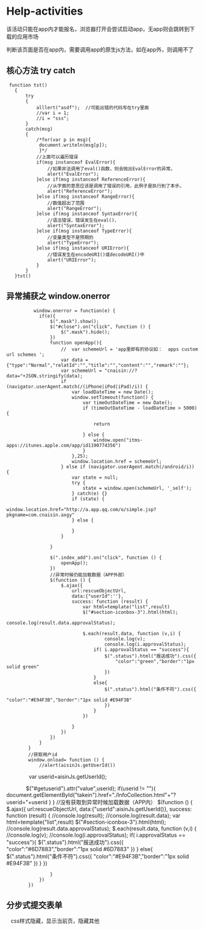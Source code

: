 # Help-activities
该活动只能在app内才能报名，浏览器打开会尝试启动app，无app则会跳转到下载的应用市场

判断该页面是否在app内，需要调用app的原生js方法，如在app外，则调用不了
## 核心方法 try catch
     function tst()
       {
           try
           { 
               alllert("asdf");  //可能出错的代码写在try里面
               //var i = 1;
               //i = "sss";
           }
           catch(msg)
           {
               /*for(var p in msg){
                document.writeln(msg[p]);
                }*/
               //上面可以遍历错误
               if(msg instanceof EvalError){
                   //如果非法调用了eval()函数，则会抛出EvalError的异常。
                   alert("EvalError");
               }else if(msg instanceof ReferenceError){
                   //从字面的意思应该是调用了错误的引用，此例子是执行到了本步。
                   alert("ReferenceError");
               }else if(msg instanceof RangeError){
                   //数值超出了范围
                   alert("RangeError");
               }else if(msg instanceof SyntaxError){
                   //语法错误，错误发生在eval()，
                   alert("SyntaxError");
               }else if(msg instanceof TypeError){
                   //变量类型不是预期的
                   alert("TypeError");
               }else if(msg instanceof URIError){
                   //错误发生在encodeURI()或decodeURI()中
                   alert("URIError");
               }
           }
       }tst()
       
       
## 异常捕获之 window.onerror
              window.onerror = function(e) {
                if(e){
                    $(".mask").show();
                    $("#close").on("click", function () {
                        $(".mask").hide();
                    })
                    function openApp(){
                        //  var schemeUrl = 'app里即有的协议如：  apps custom url schemes ';
                        var data = {"type":"Normal","relatId":"","title":"","content":"","remark":""};
                        var schemeUrl = "cnaisin://?data="+JSON.stringify(data);
                        if (navigator.userAgent.match(/(iPhone|iPod|iPad)/i)) {
                            var loadDateTime = new Date();
                            window.setTimeout(function() {
                                var timeOutDateTime = new Date();
                                if (timeOutDateTime - loadDateTime > 5000) {

                                    return

                                } else {  
                                    window.open("itms-apps://itunes.apple.com/app/id1190774356")
                                }
                            },25);
                            window.location.href = schemeUrl;
                        } else if (navigator.userAgent.match(/android/i)) {
                            var state = null;
                            try {
                                state = window.open(schemeUrl, '_self');
                            } catch(e) {}
                            if (state) {
                                window.location.href="http://a.app.qq.com/o/simple.jsp?pkgname=com.cnaisin.axgy"
                            } else {

                            }
                        }

                    }

                    $(".index_add").on("click", function () {
                        openApp();
                    })
                    //异常时候仍能加载数据（APP外部）
                    $(function () {
                        $.ajax({
                            url:rescueObjectUrl,
                            data:{"userId":''},
                            success: function (result) {
                                var html=template("list",result)
                                $("#section-iconbox-3").html(html);
                                    console.log(result.data.approvalStatus);

                                $.each(result.data, function (v,i) {
                                        console.log(v);
                                        console.log(i.approvalStatus);
                                    if( i.approvalStatus == "success"){
                                        $(".status").html("报送成功").css({
                                            "color":"green","border":"1px solid green"
                                        })
                                    }
                                    else{
                                        $(".status").html("条件不符").css({
                                            "color":"#E94F3B","border":"1px solid #E94F3B"
                                        })
                                    }
                                })

                            }
                        })
                    })
                }
            }
            //获取用户id
            window.onload= function () {
                //alert(aisinJs.getUserId())
                
                var userid=aisinJs.getUserId(); 
                
              $("#getuserid").attr("value",userid);
                if(userid != ""){
                    document.getElementById("takein").href="./InfoCollection.html"+"?userid="+userid
                }
            }
            //没有获取到异常时候加载数据（APP内）
            $(function () {
                $.ajax({
                    url:rescueObjectUrl,
                    data:{"userId":aisinJs.getUserId()},
                    success: function (result) {
                        //console.log(result);
                        //console.log(result.data);
                        var html=template("list",result)
                        $("#section-iconbox-3").html(html);
                        //console.log(result.data.approvalStatus);
                        $.each(result.data, function (v,i) {
                            //console.log(v);
                            //console.log(i.approvalStatus);
                            if( i.approvalStatus == "success"){
                                $(".status").html("报送成功").css({
                                    "color":"#6D7883","border":"1px solid #6D7883"
                                })
                            }
                            else{
                                $(".status").html("条件不符").css({
                                    "color":"#E94F3B","border":"1px solid #E94F3B"
                                })
                            }
                        })

                    }
                })
            })

## 分步式提交表单
    css样式隐藏，显示当前页，隐藏其他


  
    
